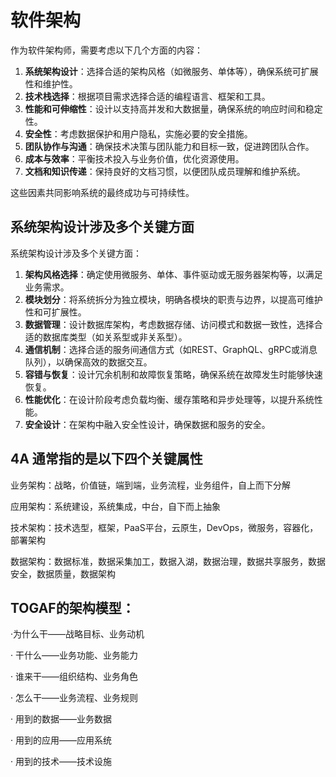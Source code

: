 
# 软件架构

作为软件架构师，需要考虑以下几个方面的内容：

1. **系统架构设计**：选择合适的架构风格（如微服务、单体等），确保系统可扩展性和维护性。
2. **技术栈选择**：根据项目需求选择合适的编程语言、框架和工具。
3. **性能和可伸缩性**：设计以支持高并发和大数据量，确保系统的响应时间和稳定性。
4. **安全性**：考虑数据保护和用户隐私，实施必要的安全措施。
5. **团队协作与沟通**：确保技术决策与团队能力和目标一致，促进跨团队合作。
6. **成本与效率**：平衡技术投入与业务价值，优化资源使用。
7. **文档和知识传递**：保持良好的文档习惯，以便团队成员理解和维护系统。 

这些因素共同影响系统的最终成功与可持续性。

## 系统架构设计涉及多个关键方面

系统架构设计涉及多个关键方面：

1. **架构风格选择**：确定使用微服务、单体、事件驱动或无服务器架构等，以满足业务需求。
2. **模块划分**：将系统拆分为独立模块，明确各模块的职责与边界，以提高可维护性和可扩展性。
3. **数据管理**：设计数据库架构，考虑数据存储、访问模式和数据一致性，选择合适的数据库类型（如关系型或非关系型）。
4. **通信机制**：选择合适的服务间通信方式（如REST、GraphQL、gRPC或消息队列），以确保高效的数据交互。
5. **容错与恢复**：设计冗余机制和故障恢复策略，确保系统在故障发生时能够快速恢复。
6. **性能优化**：在设计阶段考虑负载均衡、缓存策略和异步处理等，以提升系统性能。
7. **安全设计**：在架构中融入安全性设计，确保数据和服务的安全。

## 4A 通常指的是以下四个关键属性

业务架构：战略，价值链，端到端，业务流程，业务组件，自上而下分解

应用架构：系统建设，系统集成，中台，自下而上抽象

技术架构：技术选型，框架，PaaS平台，云原生，DevOps，微服务，容器化，部署架构

数据架构：数据标准，数据采集加工，数据入湖，数据治理，数据共享服务，数据安全，数据质量，数据架构

## TOGAF的架构模型：

·为什么干——战略目标、业务动机

· 干什么——业务功能、业务能力

· 谁来干——组织结构、业务角色

· 怎么干——业务流程、业务规则

· 用到的数据——业务数据

· 用到的应用——应用系统

· 用到的技术——技术设施




